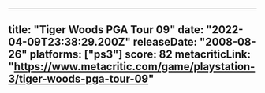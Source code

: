 
---
title: "Tiger Woods PGA Tour 09"
date: "2022-04-09T23:38:29.200Z"
releaseDate: "2008-08-26"
platforms: ["ps3"]
score: 82
metacriticLink: "https://www.metacritic.com/game/playstation-3/tiger-woods-pga-tour-09"
---
